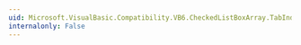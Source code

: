 ```yaml
---
uid: Microsoft.VisualBasic.Compatibility.VB6.CheckedListBoxArray.TabIndexChanged
internalonly: False
---
```

